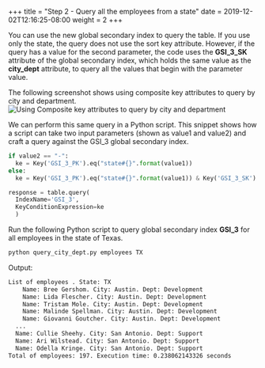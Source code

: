 +++
title = "Step 2 - Query all the employees from a state"
date = 2019-12-02T12:16:25-08:00
weight = 2
+++

You can use the new global secondary index to query the table. If you use only the state, the query does not use the sort key attribute. However, if the query has a value for the second parameter, the code uses the **GSI_3_SK** attribute of the global secondary index, which holds the same value as the **city_dept** attribute, to query all the values that begin with the parameter value.

The following screenshot shows using composite key attributes to query by city and department.
![Using Composite key attributes to query by city and department](https://dynamodb-images.s3.amazonaws.com/img/awsconsole8.png)

We can perform this same query in a Python script.  This snippet shows how a script can take two input parameters (shown as value1 and value2) and craft a query against the GSI_3 global secondary index.

```py
if value2 == "-":
  ke = Key('GSI_3_PK').eq("state#{}".format(value1))
else:
  ke = Key('GSI_3_PK').eq("state#{}".format(value1)) & Key('GSI_3_SK').begins_with(value2)

response = table.query(
  IndexName='GSI_3',
  KeyConditionExpression=ke
  )
```

Run the following Python script to query global secondary index **GSI_3** for all employees in the state of Texas.

```bash
python query_city_dept.py employees TX
```
Output:
```txt
List of employees . State: TX
    Name: Bree Gershom. City: Austin. Dept: Development
    Name: Lida Flescher. City: Austin. Dept: Development
    Name: Tristam Mole. City: Austin. Dept: Development
    Name: Malinde Spellman. City: Austin. Dept: Development
    Name: Giovanni Goutcher. City: Austin. Dept: Development
  ...
  Name: Cullie Sheehy. City: San Antonio. Dept: Support
  Name: Ari Wilstead. City: San Antonio. Dept: Support
  Name: Odella Kringe. City: San Antonio. Dept: Support
Total of employees: 197. Execution time: 0.238062143326 seconds
```

